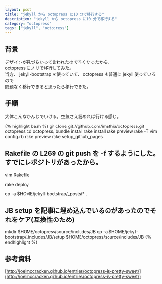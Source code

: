 ```yaml
---
layout: post
title: "jekyll から octopress に10 分で移行する"
description: "jekyll から octopress に10 分で移行する"
category: "octopress"
tags: ["jekyll", "octopress"]
---
```


## 背景
デザインが見づらいって言われたので辛くなったから、  
octopress にノリで移行してみた。  
当方、 jekyll-bootstrap を使っていて、 octopress も普通に jekyll 使っているので  
問題なく移行できると思ったら移行できた。  

## 手順
大体こんなかんじでいける。空気さえ読めれば行ける感じ。  

{% highlight bash %}
git clone git://github.com/imathis/octopress.git octopress
cd octopress/
bundle install
rake install
rake preview
rake -T
vim config.rb
rake preview
rake setup_github_pages

## Rakefile の L269 の git push を -f するようにした。すでにレポジトリがあったから。
vim Rakefile

rake deploy

cp -a $HOME/jekyll-bootstrap/_posts/* .

## JB setup を記事に埋め込んでいるのがあったのでそれをケア(互換性のため)
mkdir $HOME/octopress/source/includes/JB
cp -a $HOME/jekyll-bootstrap/_includes/JB/setup $HOME/octopress/source/includes/JB
{% endhighlight %}


## 参考資料

[http://joelmccracken.github.io/entries/octopress-is-pretty-sweet/](http://joelmccracken.github.io/entries/octopress-is-pretty-sweet/)

